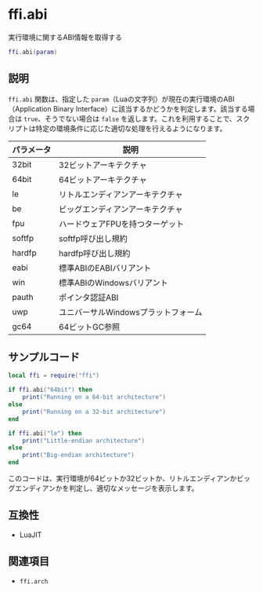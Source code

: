 # ffi.abi

実行環境に関するABI情報を取得する

```lua
ffi.abi(param)
```

## 説明

`ffi.abi` 関数は、指定した `param`（Luaの文字列）が現在の実行環境のABI（Application Binary Interface）に該当するかどうかを判定します。該当する場合は `true`、そうでない場合は `false` を返します。これを利用することで、スクリプトは特定の環境条件に応じた適切な処理を行えるようになります。

| パラメータ | 説明 |
| --- | --- |
| 32bit | 32ビットアーキテクチャ |
| 64bit | 64ビットアーキテクチャ |
| le | リトルエンディアンアーキテクチャ |
| be | ビッグエンディアンアーキテクチャ |
| fpu | ハードウェアFPUを持つターゲット |
| softfp | softfp呼び出し規約 |
| hardfp | hardfp呼び出し規約 |
| eabi | 標準ABIのEABIバリアント |
| win | 標準ABIのWindowsバリアント |
| pauth | ポインタ認証ABI |
| uwp | ユニバーサルWindowsプラットフォーム |
| gc64 | 64ビットGC参照 |

## サンプルコード

```lua
local ffi = require("ffi")

if ffi.abi("64bit") then
    print("Running on a 64-bit architecture")
else
    print("Running on a 32-bit architecture")
end

if ffi.abi("le") then
    print("Little-endian architecture")
else
    print("Big-endian architecture")
end
```

このコードは、実行環境が64ビットか32ビットか、リトルエンディアンかビッグエンディアンかを判定し、適切なメッセージを表示します。

## 互換性

- LuaJIT

## 関連項目

- `ffi.arch`